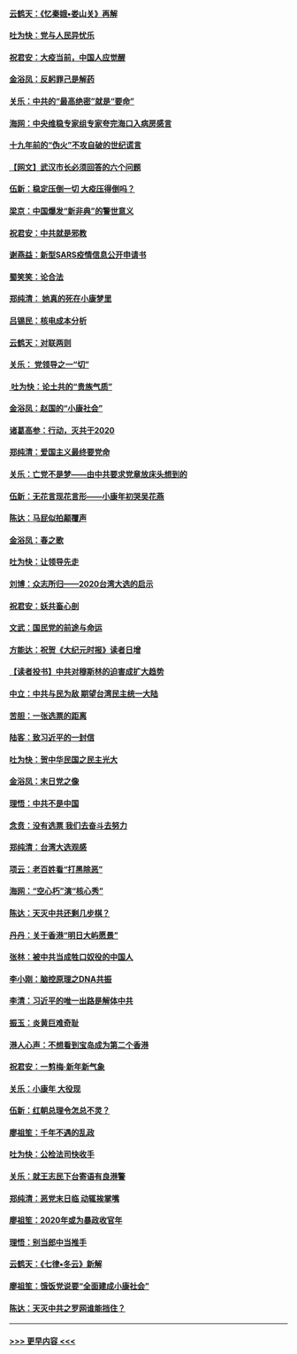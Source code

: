 #### [云鹤天：《忆秦娥▪娄山关》再解](../pages/nsc993/n11824682.md?t=01280311) 
#### [吐为快：党与人民异忧乐](../pages/nsc993/n11824660.md?t=01280311) 
#### [祝君安：大疫当前，中国人应觉醒](../pages/nsc993/n11821946.md?t=01280311) 
#### [金浴凤：反躬罪己是解药](../pages/nsc993/n11820280.md?t=01280311) 
#### [关乐：中共的“最高绝密”就是“要命”](../pages/nsc993/n11816946.md?t=01280311) 
#### [海网：中央维稳专家组专家夸完海口入病房感言](../pages/nsc993/n11815138.md?t=01280311) 
#### [十九年前的“伪火”不攻自破的世纪谎言](../pages/nsc993/n11813238.md?t=01280311) 
#### [【网文】武汉市长必须回答的六个问题](../pages/nsc993/n11813848.md?t=01280311) 
#### [伍新：稳定压倒一切 大疫压得倒吗？](../pages/nsc993/n11812634.md?t=01280311) 
#### [梁京：中国爆发“新非典”的警世意义](../pages/nsc993/n11812554.md?t=01280311) 
#### [祝君安：中共就是邪教](../pages/nsc993/n11812431.md?t=01280311) 
#### [谢燕益：新型SARS疫情信息公开申请书](../pages/nsc993/n11808840.md?t=01280311) 
#### [蜀笑笑：论合法](../pages/nsc993/n11808064.md?t=01280311) 
#### [郑纯清： 她真的死在小康梦里](../pages/nsc993/n11806623.md?t=01280311) 
#### [吕锡民：核电成本分析](../pages/nsc993/n11806284.md?t=01280311) 
#### [云鹤天：对联两则](../pages/nsc993/n11805957.md?t=01280311) 
#### [关乐： 党领导之一“切”](../pages/nsc993/n11804505.md?t=01280311) 
#### [ 吐为快：论土共的“贵族气质”](../pages/nsc993/n11804490.md?t=01280311) 
#### [金浴凤：赵国的“小康社会”](../pages/nsc993/n11804452.md?t=01280311) 
#### [诸葛高参：行动，灭共于2020](../pages/nsc993/n11804120.md?t=01280311) 
#### [郑纯清：爱国主义最终要党命](../pages/nsc993/n11802197.md?t=01280311) 
#### [关乐：亡党不是梦——由中共要求党章放床头想到的](../pages/nsc993/n11802156.md?t=01280311) 
#### [伍新：无花言现花言形——小康年初哭吴花燕](../pages/nsc993/n11800044.md?t=01280311) 
#### [陈达：马屁似拍颠覆声](../pages/nsc993/n11800010.md?t=01280311) 
#### [金浴凤：春之歌](../pages/nsc993/n11797687.md?t=01280311) 
#### [吐为快：让领导先走](../pages/nsc993/n11797512.md?t=01280311) 
#### [刘博：众志所归——2020台湾大选的启示](../pages/nsc993/n11796878.md?t=01280311) 
#### [祝君安：妖共畜心剖](../pages/nsc993/n11794273.md?t=01280311) 
#### [文武：国民党的前途与命运](../pages/nsc993/n11794198.md?t=01280311) 
#### [方能达：祝贺《大纪元时报》读者日增](../pages/nsc993/n11793807.md?t=01280311) 
#### [【读者投书】中共对穆斯林的迫害成扩大趋势](../pages/nsc993/n11791371.md?t=01280311) 
#### [中立：中共与民为敌 期望台湾民主统一大陆](../pages/nsc993/n11790392.md?t=01280311) 
#### [苦胆：一张选票的距离](../pages/nsc993/n11788914.md?t=01280311) 
#### [陆客：致习近平的一封信](../pages/nsc993/n11788867.md?t=01280311) 
#### [吐为快：贺中华民国之民主光大](../pages/nsc993/n11788618.md?t=01280311) 
#### [金浴凤：末日党之像](../pages/nsc993/n11787475.md?t=01280311) 
#### [理悟：中共不是中国](../pages/nsc993/n11787463.md?t=01280311) 
#### [念贲：没有选票  我们去奋斗去努力](../pages/nsc993/n11787398.md?t=01280311) 
#### [郑纯清：台湾大选观感](../pages/nsc993/n11786210.md?t=01280311) 
#### [项云：老百姓看“打黑除恶”](../pages/nsc993/n11785398.md?t=01280311) 
#### [海网：“空心朽”演“核心秀”](../pages/nsc993/n11783874.md?t=01280311) 
#### [陈达：天灭中共还剩几步棋？](../pages/nsc993/n11783719.md?t=01280311) 
#### [丹丹：关于香港“明日大屿愿景”](../pages/nsc993/n11783273.md?t=01280311) 
#### [张林：被中共当成牲口奴役的中国人](../pages/nsc993/n11782397.md?t=01280311) 
#### [李小刚：脑控原理之DNA共振](../pages/nsc993/n11780962.md?t=01280311) 
#### [李清：习近平的唯一出路是解体中共](../pages/nsc993/n11780866.md?t=01280311) 
#### [振玉：炎黄巨难奇耻](../pages/nsc993/n11779632.md?t=01280311) 
#### [港人心声：不想看到宝岛成为第二个香港](../pages/nsc993/n11778817.md?t=01280311) 
#### [祝君安：一剪梅‧新年新气象](../pages/nsc993/n11776340.md?t=01280311) 
#### [关乐：小康年 大役现](../pages/nsc993/n11774213.md?t=01280311) 
#### [伍新：红朝总理令怎总不灵？](../pages/nsc993/n11770813.md?t=01280311) 
#### [廖祖笙：千年不遇的乱政](../pages/nsc993/n11770373.md?t=01280311) 
#### [吐为快：公检法司快收手](../pages/nsc993/n11770359.md?t=01280311) 
#### [关乐：就王志民下台寄语有良港警](../pages/nsc993/n11769903.md?t=01280311) 
#### [郑纯清：恶党末日临 动辄挨掌嘴](../pages/nsc993/n11769356.md?t=01280311) 
#### [廖祖笙：2020年或为暴政收官年](../pages/nsc993/n11768216.md?t=01280311) 
#### [理悟：别当郎中当推手](../pages/nsc993/n11768243.md?t=01280311) 
#### [云鹤天：《七律▪冬云》新解](../pages/nsc993/n11768204.md?t=01280311) 
#### [廖祖笙：饿饭党说要“全面建成小康社会”](../pages/nsc993/n11767482.md?t=01280311) 
#### [陈达：天灭中共之罗网谁能挡住？](../pages/nsc993/n11767465.md?t=01280311) 

----
#### [ >>> 更早内容 <<< ](../indexes/nsc993-earlier.md)
